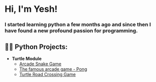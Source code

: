 <h1>Hi, I'm Yesh!</h1>
<h3>I started learning python a few months ago and since then I have found a new profound passion for programming.</h3>

<h2>👨‍💻 Python Projects:</h2>

- <b>Turtle Module</b>
    - [Arcade Snake Game](https://github.com/Yeshvardhan-Reddy/snake_game)
    - [The famous arcade game - Pong](https://github.com/Yeshvardhan-Reddy/Pong-Game)
    - [Turtle Road Crossing Game](https://github.com/Yeshvardhan-Reddy/Turtle-Road-Crossing-Game)
<!-- 
<h2> 🤳 Connect with me:</h2>

[<img align="left" alt="youtube | YouTube" width="22px" src="https://cdn.jsdelivr.net/npm/simple-icons@v3/icons/youtube.svg" />][youtube]
[<img align="left" alt="twitter | Twitter" width="22px" src="https://cdn.jsdelivr.net/npm/simple-icons@v3/icons/twitter.svg" />][twitter]
[<img align="left" alt="linkedin | LinkedIn" width="22px" src="https://cdn.jsdelivr.net/npm/simple-icons@v3/icons/linkedin.svg" />][linkedin]
[<img align="left" alt="instagram | Instagram" width="22px" src="https://cdn.jsdelivr.net/npm/simple-icons@v3/icons/instagram.svg" />][instagram]

[twitter]: https://twitter.com/joshmadakor
[youtube]: https://www.youtube.com/c/joshmadakor
[instagram]: https://www.instagram.com/joshmadakor/
[linkedin]: https://linkedin.com/in/joshmadakor -->


